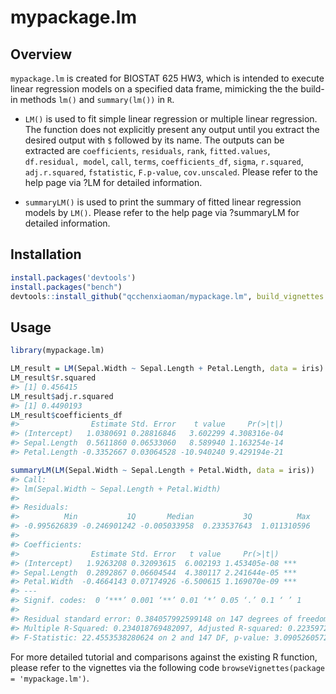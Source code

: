 # mypackage.lm

## Overview
`mypackage.lm` is created for BIOSTAT 625 HW3, which is intended to execute linear regression models on a specified data frame, 
mimicking the the build-in methods `lm()` and  `summary(lm())` in `R`. 

- `LM()` is used to fit simple linear regression or multiple linear regression. 
The function does not explicitly present any output until you extract the desired output with `$` followed by its name. 
The outputs can be extracted are 
`coefficients`, `residuals`, `rank`, `fitted.values`, `df.residual, model`, `call`, `terms`, 
`coefficients_df`, `sigma`, `r.squared`, `adj.r.squared`, `fstatistic`, `F.p-value`, `cov.unscaled`. 
Please refer to the help page via ?LM for detailed information.


- `summaryLM()` is used to print the summary of fitted linear regression models by `LM()`. 
Please refer to the help page via ?summaryLM for detailed information.


## Installation
```r
install.packages('devtools')
install.packages("bench")
devtools::install_github("qcchenxiaoman/mypackage.lm", build_vignettes = T)
```

## Usage

```r
library(mypackage.lm)

LM_result = LM(Sepal.Width ~ Sepal.Length + Petal.Length, data = iris)
LM_result$r.squared
#> [1] 0.456415
LM_result$adj.r.squared
#> [1] 0.4490193
LM_result$coefficients_df
#>                Estimate Std. Error    t value     Pr(>|t|)
#> (Intercept)   1.0380691 0.28816846   3.602299 4.308316e-04
#> Sepal.Length  0.5611860 0.06533060   8.589940 1.163254e-14
#> Petal.Length -0.3352667 0.03064528 -10.940240 9.429194e-21

summaryLM(LM(Sepal.Width ~ Sepal.Length + Petal.Width, data = iris))
#> Call: 
#> lm(Sepal.Width ~ Sepal.Length + Petal.Width)
#>  
#> Residuals: 
#>          Min           1Q       Median           3Q          Max 
#> -0.995626839 -0.246901242 -0.005033958  0.233537643  1.011310596 
#> 
#> Coefficients: 
#>                Estimate Std. Error   t value     Pr(>|t|)    
#> (Intercept)   1.9263208 0.32093615  6.002193 1.453405e-08 ***
#> Sepal.Length  0.2892867 0.06604544  4.380117 2.241644e-05 ***
#> Petal.Width  -0.4664143 0.07174926 -6.500615 1.169070e-09 ***
#> ---
#> Signif. codes:  0 ‘***’ 0.001 ‘**’ 0.01 ‘*’ 0.05 ‘.’ 0.1 ‘ ’ 1 
#> 
#> Residual standard error: 0.384057992599148 on 147 degrees of freedom 
#> Multiple R-Squared: 0.234018769482097, Adjusted R-squared: 0.223597256141718
#> F-Statistic: 22.4553538280624 on 2 and 147 DF, p-value: 3.09052605729221e-09
```

For more detailed tutorial and comparisons against the existing R function, 
please refer to the vignettes via the following code `browseVignettes(package = 'mypackage.lm')`.
